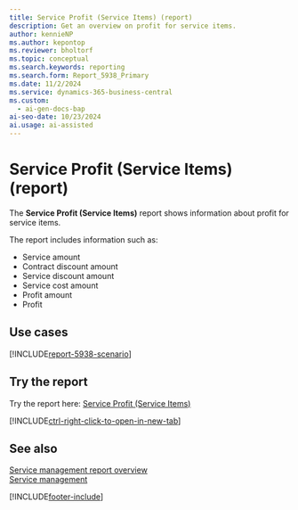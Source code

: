 ```yaml
---
title: Service Profit (Service Items) (report)
description: Get an overview on profit for service items.
author: kennieNP
ms.author: kepontop
ms.reviewer: bholtorf
ms.topic: conceptual
ms.search.keywords: reporting
ms.search.form: Report_5938_Primary
ms.date: 11/2/2024
ms.service: dynamics-365-business-central
ms.custom:
  - ai-gen-docs-bap
ai-seo-date: 10/23/2024
ai.usage: ai-assisted
---
```


# Service Profit (Service Items) (report)

The **Service Profit (Service Items)** report shows information about profit for service items.

The report includes information such as: 

- Service amount
- Contract discount amount
- Service discount amount
- Service cost amount
- Profit amount
- Profit

## Use cases

[!INCLUDE[report-5938-scenario](../includes/report-5938-scenario-include.md)]

<!-- 

Prompt

Below is a report in an ERP system. Provide 3-4 use cases for different personas working with project management or finance for projects.

Format like this:    
  
As a <persona>, use the report to    
* use case 1  
* use case 2    

Do not capitalize the persona names. 

Do not start lines with "Use the data to"

## Report name
Service Profit (Service Items)

## Report description

### What the report does

### Use cases

Please include your data sources and URLs

-->

## Try the report

Try the report here: [Service Profit (Service Items)](https://businesscentral.dynamics.com?report=5938)

[!INCLUDE[ctrl-right-click-to-open-in-new-tab](../includes/ctrl-right-click-to-open-in-new-tab.md)]

## See also

[Service management report overview](../service-reports.md)  
[Service management](../service-service.md)  

[!INCLUDE[footer-include](../includes/footer-banner.md)]